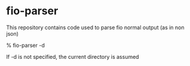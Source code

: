 # fio-parser
This repository contains code used to parse fio normal output (as in non json)

% fio-parser -d <directory containing fio output files>
  
 If -d is not specified, the current directory is assumed
